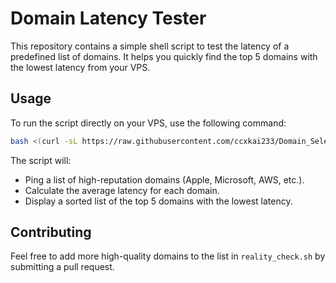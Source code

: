 # Domain Latency Tester

This repository contains a simple shell script to test the latency of a predefined list of domains. It helps you quickly find the top 5 domains with the lowest latency from your VPS.

## Usage

To run the script directly on your VPS, use the following command:

```bash
bash <(curl -sL https://raw.githubusercontent.com/ccxkai233/Domain_Selector/main/reality_check.sh)
```

The script will:
- Ping a list of high-reputation domains (Apple, Microsoft, AWS, etc.).
- Calculate the average latency for each domain.
- Display a sorted list of the top 5 domains with the lowest latency.

## Contributing

Feel free to add more high-quality domains to the list in `reality_check.sh` by submitting a pull request.